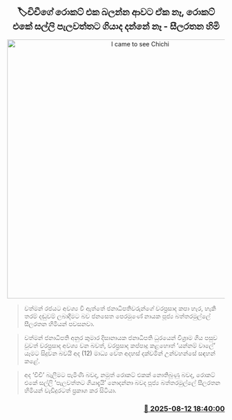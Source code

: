 <p align='center'><b><h2 align='center' title='I came to see Chichi's rocket, but it wasn't there. I don't know if the money for the rocket went to Pelawatte - Seelarathana Thero'>🏷චිචීගේ රොකට් එක බලන්න ආවට ඒක නෑ, රොකට් එ‍කේ සල්ලි පැලවත්තට ගියාද දන්නේ නෑ - සීලරතන හිමි</h2></b></p>
<p align='center'><img src='https://helakuru.sgp1.cdn.digitaloceanspaces.com/esana/images/lib/baththaramulle-silarathana-media.jpg' width='600' alt='I came to see Chichi's rocket, but it wasn't there. I don't know if the money for the rocket went to Pelawatte - Seelarathana Thero'></p>

> වත්මන් රජයට අවශ්‍ය වී ඇත්තේ ජනාධිපතිවරුන්ගේ වරප්‍රසාද කපා හැර, හැකි තරම් දඬුවම් ලබාදීමට බව ජනසෙත පෙරමුණේ නායක පූජ්‍ය බත්තරමුල්ලේ සීලරතන හිමියන් පවසනවා.

> වත්මන් ජනාධිපති අනුර කුමාර දිසානායක ජනාධිපති ධුරයෙන් විශ්‍රාම ගිය පසුව වුවත් වරප්‍රසාද අවශ්‍ය වන බවත්, වරප්‍රසාද කප්පාදු කළහොත් ‘යන්නම් වාලේ’ යෑමට සිදුවන බවයි අද (12) මාධ්‍ය වෙත අදහස් දක්වමින් උන්වහන්සේ සඳහන් කළේ.

> අද ‘චිචී’ බැලීමට පැමිණි බවද, නමුත් රොකට් එකක් නොතිබුණු බවද, රොකට් එකේ සල්ලි ‘පැලවත්තට ගියාදැයි’ නොදන්නා බවද පූජ්‍ය බත්තරමුල්ලේ සීලරතන හිමියන් වැඩිදුරටත් ප්‍රකාශ කර සිටියා.



<h3 align='right'><a href='https://www.helakuru.lk/esana/p/112645/'>📅 2025-08-12 18:40:00</a></h3>

